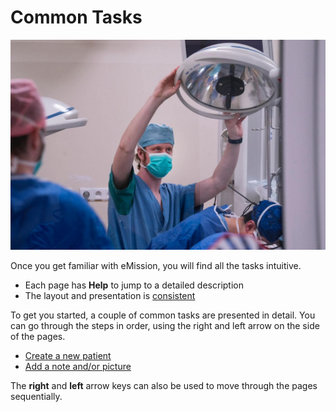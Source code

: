 # Common Tasks

![](images/bean.jpg)

Once you get familiar with eMission, you will find all the tasks intuitive.

* Each page has **Help** to jump to a detailed description
* The layout and presentation is [consistent](Layout.html)

To get you started, a couple of common tasks are presented in detail. You can go through the steps in order, using the right and left arrow on the side of the pages.

* [Create a new patient](AddPatient.html)
* [Add a note and/or picture](NoteEdit.html)

The **right** and **left** arrow keys can also be used to move through the pages sequentially.